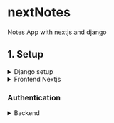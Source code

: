 # nextNotes
Notes App with nextjs and django

## 1. Setup

<details>
<summary>
Django setup
</summary>

### 1. Bootstraping my Django project

Based on [First django app](https://docs.djangoproject.com/en/5.2/intro/tutorial01/)

```sh
mkdir nextnotes
cd nextnotes
# Create virtual environment
python -m venv venv
venv\Scripts\activate

# Install Django and dependencies
pip install django djangorestframework django-cors-headers

django-admin startproject backend
cd backend
py manage.py startapp notes
```

### 2. Cheking app
<details>
<summary>
Intial view
</summary>

Modified `notes/views.py`

```py
from django.http import HttpResponse


def index(request):
    return HttpResponse("Notes App")
```
</details>

<details>
<summary>
Initals urls
</summary>

Define a URLconf for the polls app, create a file `notes/urls.py `

```py
from django.urls import path
from . import views

urlpatterns = [
    path("", views.index, name="index"),
]
```
</details>
<details>
<summary>
Configure the root URLconf
</summary>

To include the URLconf defined in `notes.urls`

```py
from django.contrib import admin
from django.urls import include, path

urlpatterns = [
    path("notes/", include("notes.urls")),
    path("admin/", admin.site.urls),
]
```

Now `http://localhost:8000/notes/` displays "Notes App" in browser

</details>

<details>
<summary>
Database
</summary>

Create a tables in the database. The `migrate` command looks at the `INSTALLED_APPS` setting and creates any necessary database tables according to the database settings in the `mysite/settings.py` file and the database migrations shipped with the app
```sh
py manage.py migrate
```

<details>
<summary>
Models
</summary>

```
Database Models
a. USER
i. user_id – uuid
ii. user_name – varchar
iii. user_email – varchar 
iv. password – varchar
v. last_update – date
vi. create_on – date

b. NOTES
i. note_id – uuid
ii. note_title – varchar
iii. note_content – varchar 
iv. last_update – date
v. created_on – date
```

For unique user_id, i used [uuid](https://docs.djangoproject.com/en/5.2/ref/models/fields/#uuidfield) (stores in a uuid datatype, otherwise in a char(32))

Modify `notes/models.py` accordingly.
```py
from django.db import models
import uuid

# Create your models here.
class User(models.Model):
    user_id = models.UUIDField(primary_key=True, default=uuid.uuid4, editable=False)
    user_name = models.CharField(max_length=255)
    # other fields

    def __str__(self):
      return self.user_name
```

```py
    def __str__(self):
      return self.user_name
```
- Defines how Python (and Django) will represent the object as a string
- print the object or see it in the Django admin, shell, or queryset results, it shows the note’s title: `note_title` instead of `Note object`
- Always implement `__str__` on the models so Django admin, logs, and debugging are easier. Typically, returns a field that uniquely identifies the object (like username for User, title for Note).
</details>

<details>
<summary>
why not use less max_length=31?
</summary>
I wanted to use `maxlength=31`, but then i searched, 
Does lowering max_length optimize storage?

Short answer: Yes, but only slightly — and usually not enough to matter unless you have millions of rows.

How storage works for VARCHAR(N) / CharField(max_length=N)
PostgreSQL / MySQL / SQLite (common Django backends):

- VARCHAR(N) does not reserve N bytes.
- It only stores the actual string length + 1–4 bytes overhead (depending on DB).
- Example:
"abc" in a VARCHAR(255) → uses 3 bytes for the text + 1 byte for length info.
"abc" in a VARCHAR(31) → uses the exact same amount.
- the storage used is proportional to actual string length, not max_length.
- When max_length does matter: Validation: Django and the DB reject longer input automatically.
- Indexing: Shorter max_length can make indexes slightly smaller. E.g. indexing a VARCHAR(31) vs VARCHAR(255) saves some space because the index pages are smaller.
- Portability: Some older DBs (or MySQL with certain encodings) had indexing restrictions like "can only index first 191 chars in UTF8". Smaller lengths avoid those issues.
</details>

<details>
<summary>
Activating Models
</summary>

To include the app in our project, add a reference to its configuration class in the `INSTALLED_APPS` setting. The NotesConfig class is in the polls/apps.py file, so its dotted path is 'notes.apps.NotesConfig'. Edit the `backend/settings.py` file and the path to the `INSTALLED_APPS` setting.

```py
# backend/settings.py

INSTALLED_APPS = [
    # others
    'notes.apps.NotesConfig',
]
```

Now Django knows to include the `notes` app. Now run:

```sh
py manage.py makemigrations notes
```

By running `makemigrations`, Django knows that we’ve made some changes to your models/database schema(or created a new one).

returns
```sh
Migrations for 'notes':
  notes\migrations\0001_initial.py
    + Create model Notes
    + Create model User
```
`sqlmigrate` command takes migration names and returns their SQL:
```sh
py manage.py sqlmigrate notes 0001
```

Gives:
```sql
BEGIN;
--
-- Create model Notes
--
CREATE TABLE "notes_notes" ("note_id" char(32) NOT NULL PRIMARY KEY, "note_title" varchar(255) NOT NULL, "note_content" text NOT NULL, "last_update" datetime NOT NULL, "created_on" datetime NOT NULL);
--
-- Create model User
--
CREATE TABLE "notes_user" ("user_id" char(32) NOT NULL PRIMARY KEY, "user_name" varchar(255) NOT NULL, "user_email" varchar(254) NOT NULL UNIQUE, "password" varchar(255) NOT NULL, "last_update" datetime NOT NULL, "created_on" datetime NOT NULL);
COMMIT;
```

</details>

<details>
<summary>
Migrations
</summary>

- To checks for any problems in the project without making migrations or touching the database.
, run 
```sh
py manage.py check
```

- To take all the migrations that haven’t been applied (tracked using database called django_migrations) and run them against the database - synchronizing the changes made to the models with the schema in the database, run migrate again to create those model tables in the database:
```sh
py manage.py migrate
```

- Run `python manage.py makemigrations` to create migrations for those changes
- Run `python manage.py migrate` to apply those changes to the database.

</details>
</details>

### 3. Checking admin

<details>
<summary> 
Admin User
</summary>

- Creating a `admin user` with a username,  prompt for an email address and a password, referenced from [Creating an admin user](https://docs.djangoproject.com/en/5.2/intro/tutorial02/#creating-an-admin-user)
```sh
py manage.py createsuperuser
```
</details>

<details>
<summary>
Make the app modifiable from admin
</summary>

- In admin panel, The editable content: `groups and users` are provided by `django.contrib.auth`. 
- To tell the admin that `Notes` has an admin interface, modify the `notes/admin.py` file,

```py
from django.contrib import admin
from .models import User, Notes

admin.site.register(User)
admin.site.register(Notes)
```

</details>

### 4. Creating APIs
Install Django rest framework and build out our api with

```sh
pip install djangorestframework django-cors-headers
```

<details>
<summary>
Serializer
</summary>

- Creating a serializer for the model,which will handle converting the model instance to and from JSON. 
- Create `notes/serializers.py` file

```py
from rest_framework import serializers
from .models import Notes

class NoteSerializer(serializers.ModelSerializer):
    class Meta:
        model = Notes
        fields = '__all__'
```

</details>

<details>
<summary>
CRUD functionality with APIs
</summary>

Use `notes/views.py` and create `notes/utils.py` (utility functions, separated into modules to keep the code organized and reusable), Added mock data through `admin` panel to test.
`note_id = 26a539e1-ee17-40fb-a7b7-8569010998bc`

Was stuck here why my api wasn't being read, so took help of ai to understand how to do requests similar to curl in windows.

```sh
Invoke-RestMethod -Uri "http://localhost:8000/api/notes/" -Method GET

note_id      : 26a539e1-ee17-40fb-a7b7-8569010998bc
note_title   : FIrst Note
note_content : Some Content
last_update  : 2025-08-21T19:44:38.822578Z
created_on   : 2025-08-21T19:44:38.822578Z
```

</details>
</details>

<details>
<summary>
Frontend Nextjs
</summary>

```sh
bunx create-next-app@latest

√ What is your project named? ... frontend
√ Would you like to use TypeScript? ... No / Yes
√ Which linter would you like to use? » ESLint
√ Would you like to use Tailwind CSS? ... No / Yes
√ Would you like your code inside a `src/` directory? ... No / Yes
√ Would you like to use App Router? (recommended) ... No / Yes
√ Would you like to use Turbopack? (recommended) ... No / Yes
√ Would you like to customize the import alias (`@/*` by default)? ... No / Yes
Creating a new Next.js app in D:\Projects\nextNotes\frontend.
```

Install dependencies as per required:
```sh
bun add axios @reduxjs/toolkit react-redux
```

<details>
<summary>
API functionalities
</summary>

Create `frontend/lib/api.js`, provide backend URL, add CRUD functionality
- getAllNotes
- getNote
- createNote
- updateNote
- deleteNote
</details>

<details>
<summary>
Redux store
</summary>

Create `store/notesSlice.js`, with 

```js
const initialState = {
  selectedNote: null,
  isEditing: false,
  formData: {
    note_title: '',
    note_content: '',
  },
}
const notesSlice = createSlice({
    name: 'notes',
    initialState,
    reducers: {
    ...
    } 
})
```

</details>
</details>

### Authentication

<details>
<summary>
Backend
</summary>

<details>
<summary>
Install Required Package
</summary>

- reference [django-rest-framework-simplejwt](https://django-rest-framework-simplejwt.readthedocs.io/en/latest/getting_started.html)

```sh
pip install djangorestframework-simplejwt
```
</details>

<details>
<summary>
Configure backend
</summary>

- Modify `backend/settings.py`. To store the `secret` securely,
```sh
pip install python-decouple
```

```py
from decouple import config
from datetime import timedelta

SECRET_KEY = config("JWT_SECRET")  # Django secret key taken from `.env` file
CORS_ALLOW_CREDENTIALS = True
SIMPLE_JWT = {
    'ACCESS_TOKEN_LIFETIME': timedelta(minutes=60),
    'REFRESH_TOKEN_LIFETIME': timedelta(days=7),
    'ROTATE_REFRESH_TOKENS': True,
    'BLACKLIST_AFTER_ROTATION': True,
    'UPDATE_LAST_LOGIN': False,

    'ALGORITHM': 'HS256',
    'SIGNING_KEY': SECRET_KEY,
    'VERIFYING_KEY': None,
    'AUDIENCE': None,
    'ISSUER': None,
    'JWK_URL': None,
    'LEEWAY': 0,

    'AUTH_HEADER_TYPES': ('Bearer',),
    'AUTH_HEADER_NAME': 'HTTP_AUTHORIZATION',
    'USER_ID_FIELD': 'id',
    'USER_ID_CLAIM': 'user_id',
    'USER_AUTHENTICATION_RULE': 'rest_framework_simplejwt.authentication.default_user_authentication_rule',

    'AUTH_TOKEN_CLASSES': ('rest_framework_simplejwt.tokens.AccessToken',),
    'TOKEN_TYPE_CLAIM': 'token_type',
    'TOKEN_USER_CLASS': 'rest_framework_simplejwt.models.TokenUser',

    'JTI_CLAIM': 'jti',

    'SLIDING_TOKEN_REFRESH_EXP_CLAIM': 'refresh_exp',
    'SLIDING_TOKEN_LIFETIME': timedelta(minutes=5),
    'SLIDING_TOKEN_REFRESH_LIFETIME': timedelta(days=1),
}

REST_FRAMEWORK = {
    "DEFAULT_AUTHENTICATION_CLASSES": (
        "rest_framework_simplejwt.authentication.JWTAuthentication",
    ),
}
```
</details>

<details>
<summary>
Accounts/Users
</summary>

<details>
<summary>
Accounts Models
</summary>

- Modify `notes/models.py`, referenced [django.contrib.auth](https://docs.djangoproject.com/en/5.2/ref/contrib/auth/), [Customizing Authenticataion in Django](https://docs.djangoproject.com/en/5.2/topics/auth/customizing)

```py
import uuid
from django.contrib.auth.models import AbstractBaseUser, BaseUserManager

class UserManager(BaseUserManager):
    def create_user(self, user_email, password=None, **extra_fields):
        user = self.model(user_email=user_email, **extra_fields)
        user.save(using=self._db)
        return user

    def create_superuser(self, user_email, password=None, **extra_fields):
        extra_fields.setdefault('is_staff', True)
        extra_fields.setdefault('is_superuser', True)
        return self.create_user(user_email, password, **extra_fields)
    
    def get_by_natural_key(self, user_email):
        return self.get(user_email=user_email)

# User Model
class User(AbstractBaseUser):
    user_id = models.UUIDField(primary_key=True, default=uuid.uuid4, editable=False)

    USERNAME_FIELD = 'user_email'
    REQUIRED_FIELDS = ['user_name']
    
    objects = UserManager()
    
    def __str__(self):
        return self.user_email

class Note(models.Model):
    note_id = models.UUIDField(primary_key=True, default=uuid.uuid4, editable=False)
    user = models.ForeignKey(settings.AUTH_USER_MODEL, on_delete=models.CASCADE, related_name='notes')
    
```

- Update `notes/models.py` (Add User Relationship). 
- Better to use `settings.AUTH_USER_MODEL` as foreign key in `Notes`, in case the `AUTH_USER_MODEL` changes.

```py
from django.conf import settings

class Note(models.Model):
    note_id = models.AutoField(primary_key=True)
    user = models.ForeignKey(User, on_delete=models.CASCADE, related_name='notes')

    def __str__(self):
      return str(self.note_title)  
```

</details>

<details>
<summary>
Serializers
</summary>

- Modify `notes/serializers.py`. (Convert to and from Json)

```py
from rest_framework import serializers
from .models import User, Note
from django.contrib.auth.hashers import make_password

class UserSerializer(serializers.ModelSerializer):
    class Meta:
        model = User
        fields = ('user_id', 'user_name', 'user_email', 'password', 'last_update', 'created_on')
        extra_kwargs = {'password': {'write_only': True}}
    
    def create(self, validated_data):
        validated_data['password'] = make_password(validated_data['password'])
        return super().create(validated_data)

class NoteSerializer(serializers.ModelSerializer):
    class Meta:
        model = Note
        fields = ('note_id', 'note_title', 'note_content', 'last_update', 'created_on', 'user')
        read_only_fields = ('user',)
```

</details>

<details>
<summary>
Views
</summary>

- Modify `notes/views.py`, referenced [Generic Views](https://www.django-rest-framework.org/api-guide/generic-views/)

```py
from django.shortcuts import render
from .models import User, Note
from .serializers import UserSerializer, NoteSerializer
from rest_framework.response import Response
from rest_framework.permissions import IsAuthenticated
from rest_framework import generics, permissions, status
from rest_framework_simplejwt.tokens import RefreshToken
from django.contrib.auth import authenticate
from rest_framework.views import APIView

class RegisterView(generics.CreateAPIView):
    queryset = User.objects.all()
    serializer_class = UserSerializer
    permission_classes = [permissions.AllowAny]
    
    def create(self, request, *args, **kwargs):
        serializer = self.get_serializer(data=request.data)
        serializer.is_valid(raise_exception=True)
        user = serializer.save()
        refresh = RefreshToken.for_user(user)
        return Response({
            'user': serializer.data,
            'refresh': str(refresh),
            'access': str(refresh.access_token),
        }, status=status.HTTP_201_CREATED)

class LoginView(APIView):
    permission_classes = [permissions.AllowAny]
    
    def post(self, request):
        user_email = request.data.get('user_email')
        password = request.data.get('password')
        user = authenticate(request, username=user_email, password=password)
        
        if user is not None:
            refresh = RefreshToken.for_user(user)
            serializer = UserSerializer(user)
            return Response({
                'user': serializer.data,
                'refresh': str(refresh),
                'access': str(refresh.access_token),
            })

class NoteListCreateView(generics.ListCreateAPIView):
    serializer_class = NoteSerializer
    permission_classes = [permissions.IsAuthenticated]
    
    def get_queryset(self):
        return Note.objects.filter(user=self.request.user)
    
    def perform_create(self, serializer):
        serializer.save(user=self.request.user)

class NoteDetailView(generics.RetrieveUpdateDestroyAPIView):

```

- Update `notes/views.py` with

```py
from rest_framework.permissions import IsAuthenticated

class NoteListCreateView(generics.ListCreateAPIView):
    serializer_class = NoteSerializer
    permission_classes = [IsAuthenticated]
```

</details>

<details>
<summary>
URLs
</summary>

- Modify `accounts/urls.py`

```py
from django.urls import path
from .views import RegisterView, LoginView, NoteListCreateView, NoteDetailView

urlpatterns = [
    path('register/', RegisterView.as_view(), name='register'),
    path('login/', LoginView.as_view(), name='login'),
    path('notes/', NoteListCreateView.as_view(), name='note-list'),
    path('notes/<uuid:pk>/', NoteDetailView.as_view(), name='note-detail'),
]
```

- Update `backend/urls.py` to include the URLconf defined in `notes.urls`

```py
from django.contrib import admin
from django.urls import path, include
from rest_framework_simplejwt.views import (
    TokenObtainPairView,
    TokenRefreshView,
    TokenVerifyView # verifies if a token is valid or not
)

urlpatterns = [    
    path("api/", include("notes.urls")),
    path("api/token/", TokenObtainPairView.as_view(), name="token_obtain_pair"),
    path("api/token/refresh/", TokenRefreshView.as_view(), name="token_refresh"),
    # allow API users to verify HMAC-signed tokens without having access to the signing key
    path('api/token/verify/', TokenVerifyView.as_view(), name='token_verify'),
    path("admin/", admin.site.urls),
]
```

Now test the api paths in localhost as well as the admin panel, `http://localhost:8000/admin` displays  admin panel.

</details>

<details>
<summary>
Migrations
</summary>

```sh
# Delete existing migrations and database for starting fresh
# rmdir for windows
rm -rf accounts/migrations
rm -rf notes/migrations
rm db.sqlite3

python manage.py makemigrations notes
python manage.py migrate

python manage.py createsuperuser
```

Features Implemented:

- JWT Authentication with access and refresh tokens
- User Registration with email and password validation
- User Login/Logout with token management
- Protected API endpoints requiring authentication
- User-specific notes (users can only see their own notes)
- Token refresh functionality
- CORS configuration for frontend integration
- Custom User model with email as username

</details>
</details>

<details>
<summary>
Frontend
</summary>

</details>
</details>
